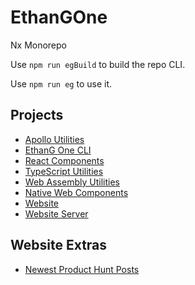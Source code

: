 

# EthanGOne

Nx Monorepo

Use `npm run egBuild` to build the repo CLI.

Use `npm run eg` to use it.

## Projects

* [Apollo Utilities](https://github.com/eglove/ethang-one/tree/master/packages/apollo)
* [EthanG One CLI](https://github.com/eglove/ethang-one/tree/master/packages/ethang-one)
* [React Components](https://github.com/eglove/ethang-one/tree/master/packages/react-components)
* [TypeScript Utilities](https://github.com/eglove/ethang-one/tree/master/packages/util-typescript)
* [Web Assembly Utilities](https://github.com/eglove/ethang-one/tree/master/packages/util-wasm)
* [Native Web Components](https://github.com/eglove/ethang-one/tree/master/packages/web-components)
* [Website](https://github.com/eglove/ethang-one/tree/master/packages/website)
* [Website Server](https://github.com/eglove/ethang-one/tree/master/packages/website-server)

## Website Extras

* [Newest Product Hunt Posts](https://www.ethang.dev/product-hunt)

